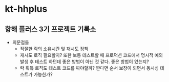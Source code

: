 # kt-hhplus
## 항해 플러스 3기 프로젝트 기록소

+ 의문점들
  + 적절한 락의 소유시간 및 재시도 정책
  + 재시도 로직 필요할지? 또한 보통 테스트할 때 프로덕션 코드에서 명시적 예외 발생 후 테스트 하던데 좋은 방법이 아닌 것 같다. 좋은 방법이 있는지?
  + 락 획득 로직도 테스트 코드를 짜야할까? 짠다면 순서 보장이 되면서 동시성 테스트가 가능한가?
